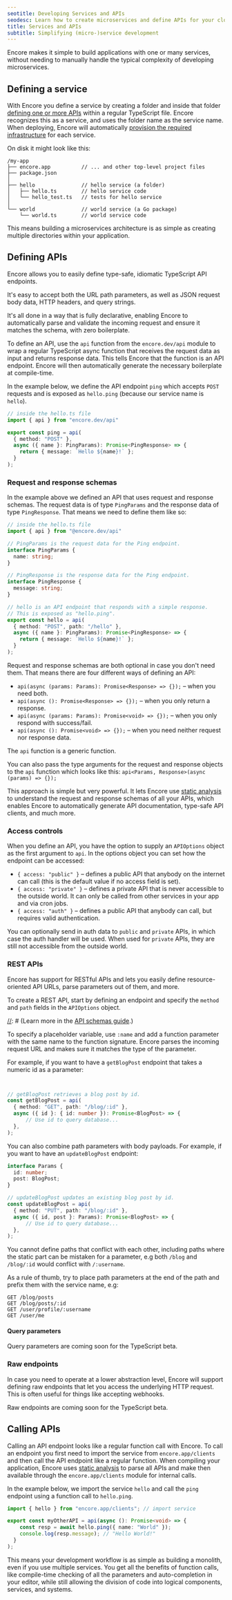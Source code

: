 ```yaml
---
seotitle: Developing Services and APIs
seodesc: Learn how to create microservices and define APIs for your cloud backend application using TypeScript and Encore. The easiest way of building cloud backends.
title: Services and APIs
subtitle: Simplifying (micro-)service development
---
```


Encore makes it simple to build applications with one or many services, without needing to manually handle the typical complexity of developing microservices.

## Defining a service

With Encore you define a service by creating a folder and inside that folder [defining one or more APIs](#defining-apis) within a regular TypeScript file. Encore recognizes this as a service, and uses the folder name as the service name. When deploying, Encore will automatically [provision the required infrastructure](/docs/deploy/infra) for each service.

On disk it might look like this:

```
/my-app
├── encore.app          // ... and other top-level project files
├── package.json  
│
├── hello               // hello service (a folder)
│   ├── hello.ts        // hello service code
│   └── hello_test.ts   // tests for hello service
│
└── world               // world service (a Go package)
    └── world.ts        // world service code
```


This means building a microservices architecture is as simple as creating multiple directories within your application.

## Defining APIs

Encore allows you to easily define type-safe, idiomatic TypeScript API endpoints.

It's easy to accept both the URL path parameters, as well as JSON request body data, HTTP headers, and query strings.

It's all done in a way that is fully declarative, enabling Encore to automatically parse and validate the incoming request
and ensure it matches the schema, with zero boilerplate.

To define an API, use the `api` function from the `encore.dev/api` module to wrap a regular TypeScript async function that receives the request data as input and returns response data.
This tells Encore that the function is an API endpoint. Encore will then automatically generate the necessary boilerplate at compile-time.

In the example below, we define the API endpoint `ping` which accepts `POST` requests and is exposed as `hello.ping` (because our service name is `hello`).

```typescript
// inside the hello.ts file
import { api } from "encore.dev/api"

export const ping = api(
  { method: "POST" },
  async ({ name }: PingParams): Promise<PingResponse> => {
    return { message: `Hello ${name}!` };
  }
);
```

### Request and response schemas

In the example above we defined an API that uses request and response schemas. The request data is of type `PingParams` and the response data of type `PingResponse`. That means we need to define them like so:

```typescript
// inside the hello.ts file
import { api } from "@encore.dev/api"

// PingParams is the request data for the Ping endpoint.
interface PingParams {
  name: string;
}

// PingResponse is the response data for the Ping endpoint.
interface PingResponse {
  message: string;
}

// hello is an API endpoint that responds with a simple response.
// This is exposed as "hello.ping".
export const hello = api(
  { method: "POST", path: "/hello" },
  async ({ name }: PingParams): Promise<PingResponse> => {
    return { message: `Hello ${name}!` };
  }
);
```

Request and response schemas are both optional in case you don't need them.
That means there are four different ways of defining an API:

* `api(async (params: Params): Promise<Response> => {});` &ndash; when you need both.
* `api(async (): Promise<Response> => {});` &ndash; when you only return a response.
* `api(async (params: Params): Promise<void> => {});` &ndash; when you only respond with success/fail.
* `api(async (): Promise<void> => {});` &ndash; when you need neither request nor response data.

The `api` function is a generic function. 

You can also pass the type arguments for the request and response objects to the `api` function which looks like this: `api<Params, Response>(async (params) => {});`

This approach is simple but very powerful. It lets Encore use [static analysis](/docs/introduction#meet-the-encore-application-model)
to understand the request and response schemas of all your APIs, which enables Encore to automatically generate API documentation, type-safe API clients, and much more.

### Access controls

When you define an API, you have the option to supply an `APIOptions` object as the first argument to `api`. 
In the options object you can set how the endpoint can be accessed:

* `{ access: "public" }` &ndash; defines a public API that anybody on the internet can call (this is the default value if no access field is set).
* `{ access: "private" }` &ndash; defines a private API that is never accessible to the outside world. It can only be called from other services in your app and via cron jobs.
* `{ access: "auth" }` &ndash; defines a public API that anybody can call, but requires valid authentication.

You can optionally send in auth data to `public` and `private` APIs, in which case the auth handler will be used. When used for `private` APIs, they are still not accessible from the outside world.

[//]: # (TODO: Add link to auth guide when it's ready.)
[//]: # (For more on defining APIs that require authentication, see the [authentication guide]&#40;/docs/develop/auth&#41;.)

### REST APIs
Encore has support for RESTful APIs and lets you easily define resource-oriented API URLs, parse parameters out of them, and more.

To create a REST API, start by defining an endpoint and specify the `method` and `path` fields in the `APIOptions` object.

[//]: # (TODO: Add link to when it's ready.)
[//]: # (Learn more in the [API schemas guide](/docs/develop/api-schemas#path-parameters).)

To specify a placeholder variable, use `:name` and add a function parameter with the same name to the function signature. Encore parses the incoming request URL and makes sure it matches the type of the parameter.

For example, if you want to have a `getBlogPost` endpoint that takes a numeric id as a parameter:

```typescript


// getBlogPost retrieves a blog post by id.
const getBlogPost = api(
  { method: "GET", path: "/blog/:id" },
  async ({ id }: { id: number }): Promise<BlogPost> => { 
	  // Use id to query database...
  },
);
```

You can also combine path parameters with body payloads. For example, if you want to have an `updateBlogPost` endpoint:

```typescript
interface Params {
  id: number;
  post: BlogPost;
}

// updateBlogPost updates an existing blog post by id.
const updateBlogPost = api(
  { method: "PUT", path: "/blog/:id" },
  async ({ id, post }: Params): Promise<BlogPost> => { 
	  // Use id to query database...
  },
);
```

<Callout type="important">

You cannot define paths that conflict with each other, including paths
where the static part can be mistaken for a parameter, e.g both `/blog` and `/blog/:id` would conflict with `/:username`.

</Callout>

As a rule of thumb, try to place path parameters at the end of the path and
prefix them with the service name, e.g:

```
GET /blog/posts
GET /blog/posts/:id
GET /user/profile/:username
GET /user/me
```

#### Query parameters

Query parameters are coming soon for the TypeScript beta.

[//]: # (TODO: Add info about how to use query params when they are available.)

### Raw endpoints

In case you need to operate at a lower abstraction level, Encore will support defining raw endpoints that let you access the underlying HTTP request. This is often useful for things like accepting webhooks.

Raw endpoints are coming soon for the TypeScript beta.

[//]: # (TODO: Add info about raw endpoints when they are available.)

## Calling APIs
Calling an API endpoint looks like a regular function call with Encore. To call an endpoint you first need to import the service from `encore.app/clients` and then call the API endpoint like a regular function.
When compiling your application, Encore uses [static analysis](/docs/introduction#meet-the-encore-application-model) to parse all APIs and make then available through the `encore.app/clients` module for internal calls.

In the example below, we import the service `hello` and call the `ping` endpoint using a function call to `hello.ping`.

```typescript
import { hello } from "encore.app/clients"; // import service

export const myOtherAPI = api(async (): Promise<void> => {
    const resp = await hello.ping({ name: "World" });
    console.log(resp.message); // "Hello World!"
  }
);
```

This means your development workflow is as simple as building a monolith, even if you use multiple services.
You get all the benefits of function calls, like compile-time checking of all the parameters and auto-completion in your editor, while still allowing the division of code into logical components, services, and systems.

[//]: # (TODO: Add info about the current request meta data when available.)
